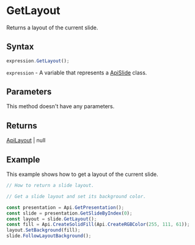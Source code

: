 # GetLayout

Returns a layout of the current slide.

## Syntax

```javascript
expression.GetLayout();
```

`expression` - A variable that represents a [ApiSlide](../ApiSlide.md) class.

## Parameters

This method doesn't have any parameters.

## Returns

[ApiLayout](../../ApiLayout/ApiLayout.md) \| null

## Example

This example shows how to get a layout of the current slide.

```javascript editor-pptx
// How to return a slide layout.

// Get a slide layout and set its background color.

const presentation = Api.GetPresentation();
const slide = presentation.GetSlideByIndex(0);
const layout = slide.GetLayout();
const fill = Api.CreateSolidFill(Api.CreateRGBColor(255, 111, 61));
layout.SetBackground(fill);
slide.FollowLayoutBackground();

```

